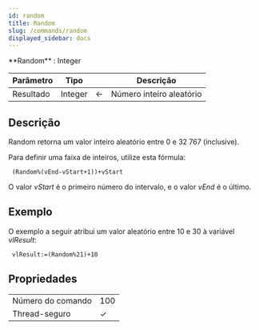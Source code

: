 ```yaml
---
id: random
title: Random
slug: /commands/random
displayed_sidebar: docs
---
```


<!--REF #_command_.Random.Syntax-->**Random**  : Integer<!-- END REF-->
<!--REF #_command_.Random.Params-->
| Parâmetro | Tipo |  | Descrição |
| --- | --- | --- | --- |
| Resultado | Integer | &#8592; | Número inteiro aleatório |

<!-- END REF-->

## Descrição 

<!--REF #_command_.Random.Summary-->Random retorna um valor inteiro aleatório entre 0 e 32 767 (inclusive).<!-- END REF-->

Para definir uma faixa de inteiros, utilize esta fórmula:

```4d
 (Random%(vEnd-vStart+1))+vStart
```

O valor *vStart* é o primeiro número do intervalo, e o valor *vEnd* é o último.

## Exemplo 

O exemplo a seguir atribui um valor aleatório entre 10 e 30 à variável *vlResult*:

```4d
 vlResult:=(Random%21)+10
```


## Propriedades

|  |  |
| --- | --- |
| Número do comando | 100 |
| Thread-seguro | &check; |


